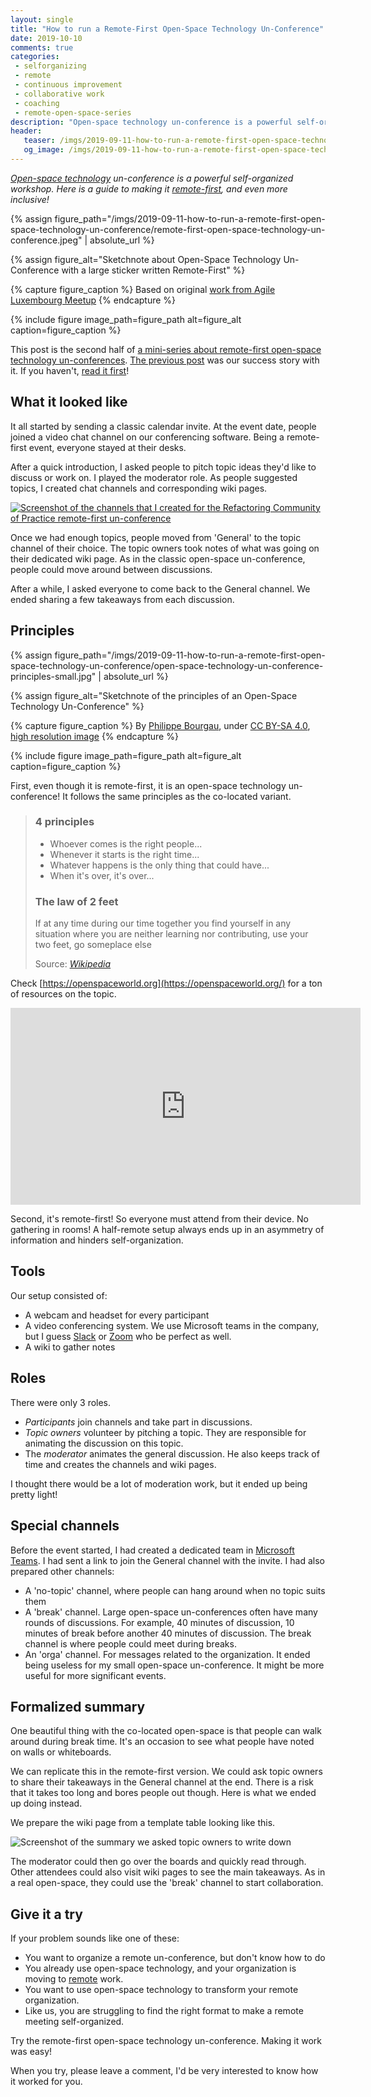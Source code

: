 ```yaml
---
layout: single
title: "How to run a Remote-First Open-Space Technology Un-Conference"
date: 2019-10-10
comments: true
categories:
 - selforganizing
 - remote
 - continuous improvement
 - collaborative work
 - coaching
 - remote-open-space-series
description: "Open-space technology un-conference is a powerful self-organized workshop. Here is a guide to making it remote-first. What principles does it rely on? What tools does it require? How to configure them? What is the preparation required? What are the different roles that emerge during the event?"
header:
   teaser: /imgs/2019-09-11-how-to-run-a-remote-first-open-space-technology-un-conference/remote-first-open-space-technology-un-conference-teaser.jpeg
   og_image: /imgs/2019-09-11-how-to-run-a-remote-first-open-space-technology-un-conference/remote-first-open-space-technology-un-conference-og.jpeg
---
```

_[Open-space technology](http://ktchange.com/openspace.html) un-conference is a powerful self-organized workshop. Here is a guide to making it [remote-first](https://stackoverflow.blog/2017/02/08/means-remote-first-company/), and even more inclusive!_

{% assign figure_path="/imgs/2019-09-11-how-to-run-a-remote-first-open-space-technology-un-conference/remote-first-open-space-technology-un-conference.jpeg" | absolute_url %}
    
{% assign figure_alt="Sketchnote about Open-Space Technology Un-Conference with a large sticker written Remote-First" %}
    
{% capture figure_caption %}
Based on original [work from Agile Luxembourg Meetup](https://www.itnation.lu/event/open-space-technology/)
{% endcapture %}
    
{% include figure image_path=figure_path alt=figure_alt caption=figure_caption %}

This post is the second half of [a mini-series about remote-first open-space technology un-conferences]({{site.url}}/categories/#remote-open-space-series). [The previous post]({{sitel.url}}/lets-give-remote-first-open-space-technology-un-conference-a-try/) was our success story with it. If you haven't, [read it first]({{sitel.url}}/lets-give-remote-first-open-space-technology-un-conference-a-try/)!

## What it looked like

It all started by sending a classic calendar invite. At the event date, people joined a video chat channel on our conferencing software. Being a remote-first event, everyone stayed at their desks.

After a quick introduction, I asked people to pitch topic ideas they'd like to discuss or work on. I played the moderator role. As people suggested topics, I created chat channels and corresponding wiki pages.

[![Screenshot of the channels that I created for the Refactoring Community of Practice remote-first un-conference]({{site.url}}/imgs/2019-09-11-how-to-run-a-remote-first-open-space-technology-un-conference/chat-channels-for-remote-first-open-space-technology-un-conference.jpg)]({{site.url}}/imgs/2019-09-11-how-to-run-a-remote-first-open-space-technology-un-conference/chat-channels-for-remote-first-open-space-technology-un-conference.png)

Once we had enough topics, people moved from 'General' to the topic channel of their choice. The topic owners took notes of what was going on their dedicated wiki page. As in the classic open-space un-conference, people could move around between discussions.

After a while, I asked everyone to come back to the General channel. We ended sharing a few takeaways from each discussion.

## Principles

{% assign figure_path="/imgs/2019-09-11-how-to-run-a-remote-first-open-space-technology-un-conference/open-space-technology-un-conference-principles-small.jpg" | absolute_url %}
    
{% assign figure_alt="Sketchnote of the principles of an Open-Space Technology Un-Conference" %}
    
{% capture figure_caption %}
By [Philippe Bourgau]({{site.url}}), under [CC BY-SA 4.0](http://creativecommons.org/licenses/by-sa/4.0/), [high resolution image]({{site.url}}/imgs/2019-09-11-how-to-run-a-remote-first-open-space-technology-un-conference/open-space-technology-un-conference-principles.png)
{% endcapture %}
    
{% include figure image_path=figure_path alt=figure_alt caption=figure_caption %}

First, even though it is remote-first, it is an open-space technology un-conference! It follows the same principles as the co-located variant.

> ### 4 principles
> 
> * Whoever comes is the right people...
> * Whenever it starts is the right time...
> * Whatever happens is the only thing that could have...
> * When it's over, it's over...
> 
> ### The law of 2 feet
> 
> If at any time during our time together you find yourself in any situation where you are neither learning nor contributing, use your two feet, go someplace else
> 
> Source: [_Wikipedia_](https://en.wikiversity.org/wiki/Open_Space_Technology#Guiding_Principles_and_One_Law)

Check [https://openspaceworld.org](https://openspaceworld.org/) for a ton of resources on the topic.

<iframe width="560" height="315" src="https://www.youtube.com/embed/M_jhcvCYBbg" frameborder="0" allow="accelerometer; autoplay; encrypted-media; gyroscope; picture-in-picture" allowfullscreen></iframe>

Second, it's remote-first! So everyone must attend from their device. No gathering in rooms! A half-remote setup always ends up in an asymmetry of information and hinders self-organization.

## Tools

Our setup consisted of:

*   A webcam and headset for every participant
*   A video conferencing system. We use Microsoft teams in the company, but I guess [Slack](https://slack.com/) or [Zoom](https://zoom.us) who be perfect as well.
*   A wiki to gather notes

## Roles

There were only 3 roles.

*   _Participants_ join channels and take part in discussions.
*   _Topic owners_ volunteer by pitching a topic. They are responsible for animating the discussion on this topic.
*   The _moderator_ animates the general discussion. He also keeps track of time and creates the channels and wiki pages.

I thought there would be a lot of moderation work, but it ended up being pretty light!

## Special channels

Before the event started, I had created a dedicated team in [Microsoft Teams](https://products.office.com/en-US/microsoft-teams/group-chat-software). I had sent a link to join the General channel with the invite. I had also prepared other channels:

*   A 'no-topic' channel, where people can hang around when no topic suits them
*   A 'break' channel. Large open-space un-conferences often have many rounds of discussions. For example, 40 minutes of discussion, 10 minutes of break before another 40 minutes of discussion. The break channel is where people could meet during breaks.
*   An 'orga' channel. For messages related to the organization. It ended being useless for my small open-space un-conference. It might be more useful for more significant events.

## Formalized summary

One beautiful thing with the co-located open-space is that people can walk around during break time. It's an occasion to see what people have noted on walls or whiteboards.

We can replicate this in the remote-first version. We could ask topic owners to share their takeaways in the General channel at the end. There is a risk that it takes too long and bores people out though. Here is what we ended up doing instead.

We prepare the wiki page from a template table looking like this.

![Screenshot of the summary we asked topic owners to write down]({{site.url}}/imgs/2019-09-11-how-to-run-a-remote-first-open-space-technology-un-conference/summary-remote-first-open-space-technology-un-conference-channel.jpg)

The moderator could then go over the boards and quickly read through. Other attendees could also visit wiki pages to see the main takeaways. As in a real open-space, they could use the 'break' channel to start collaboration.

## Give it a try

If your problem sounds like one of these:

*   You want to organize a remote un-conference, but don't know how to do
*   You already use open-space technology, and your organization is moving to [remote]({{site.url}}/categories/#remote) work.
*   You want to use open-space technology to transform your remote organization.
*   Like us, you are struggling to find the right format to make a remote meeting self-organized.

Try the remote-first open-space technology un-conference. Making it work was easy! 

When you try, please leave a comment, I'd be very interested to know how it worked for you.
